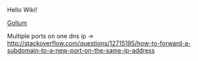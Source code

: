 Hello Wiki!

[Gollum](/wiki/Introduction-to-Gollum-Wiki)

Multiple ports on one dns ip -> http://stackoverflow.com/questions/12715195/how-to-forward-a-subdomain-to-a-new-port-on-the-same-ip-address